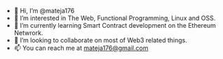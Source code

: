 - 👋 Hi, I’m @mateja176
- 👀 I’m interested in The Web, Functional Programming, Linux and OSS.
- 🌱 I’m currently learning Smart Contract development on the Ethereum Netwrork.
- 💞️ I’m looking to collaborate on most of Web3 related things.
- 📫 You can reach me at mateja176@gmail.com

<!---
mateja176/mateja176 is a ✨ special ✨ repository because its `README.md` (this file) appears on your GitHub profile.
You can click the Preview link to take a look at your changes.
--->
